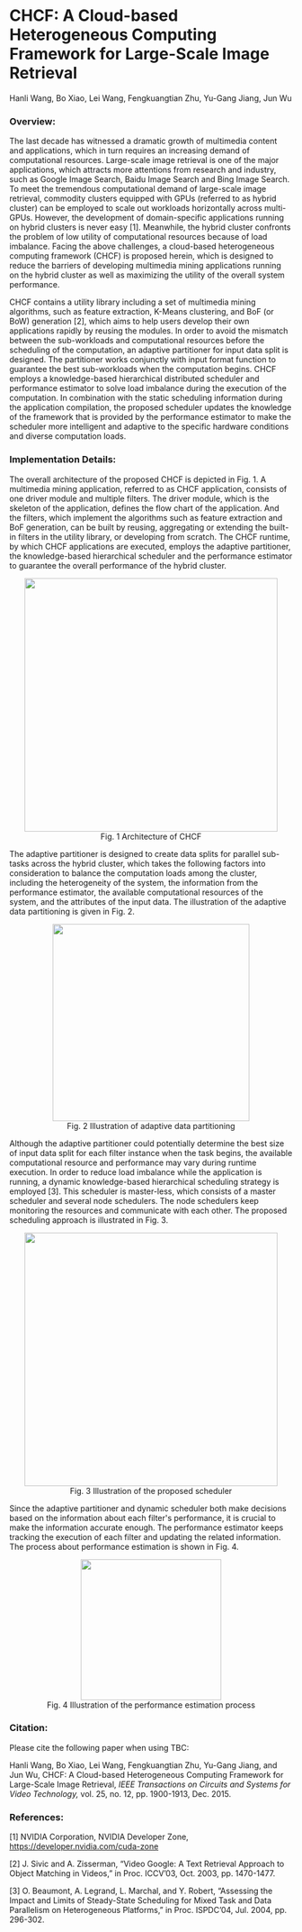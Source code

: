 # CHCF: A Cloud-based Heterogeneous Computing Framework for Large-Scale Image Retrieval

Hanli Wang, Bo Xiao, Lei Wang, Fengkuangtian Zhu, Yu-Gang Jiang, Jun Wu

### Overview:

The last decade has witnessed a dramatic growth of multimedia content and applications, which in turn requires an increasing demand of computational resources. Large-scale image retrieval is one of the major applications, which attracts more attentions from research and industry, such as Google Image Search, Baidu Image Search and Bing Image Search. To meet the tremendous computational demand of large-scale image retrieval, commodity clusters equipped with GPUs (referred to as hybrid cluster) can be employed to scale out workloads horizontally across multi-GPUs. However, the development of domain-specific applications running on hybrid clusters is never easy [1]. Meanwhile, the hybrid cluster confronts the problem of low utility of computational resources because of load imbalance. Facing the above challenges, a cloud-based heterogeneous computing framework (CHCF) is proposed herein, which is designed to reduce the barriers of developing multimedia mining applications running on the hybrid cluster as well as maximizing the utility of the overall system performance.

CHCF contains a utility library including a set of multimedia mining algorithms, such as feature extraction, K-Means clustering, and BoF (or BoW) generation [2], which aims to help users develop their own applications rapidly by reusing the modules. In order to avoid the mismatch between the sub-workloads and computational resources before the scheduling of the computation, an adaptive partitioner for input data split is designed. The partitioner works conjunctly with input format function to guarantee the best sub-workloads when the computation begins. CHCF employs a knowledge-based hierarchical distributed scheduler and performance estimator to solve load imbalance during the execution of the computation. In combination with the static scheduling information during the application compilation, the proposed scheduler updates the knowledge of the framework that is provided by the performance estimator to make the scheduler more intelligent and adaptive to the specific hardware conditions and diverse computation loads.

### Implementation Details:

The overall architecture of the proposed CHCF is depicted in Fig. 1. A multimedia mining application, referred to as CHCF application, consists of one driver module and multiple filters. The driver module, which is the skeleton of the application, defines the flow chart of the application. And the filters, which implement the algorithms such as feature extraction and BoF generation, can be built by reusing, aggregating or extending the built-in filters in the utility library, or developing from scratch. The CHCF runtime, by which CHCF applications are executed, employs the adaptive partitioner, the knowledge-based hierarchical scheduler and the performance estimator to guarantee the overall performance of the hybrid cluster.

<p align="center">
<image src="source/Fig1.jpeg" width="450">
<br/><font>Fig. 1 Architecture of CHCF</font>
</p>

The adaptive partitioner is designed to create data splits for parallel sub-tasks across the hybrid cluster, which takes the following factors into consideration to balance the computation loads among the cluster, including the heterogeneity of the system, the information from the performance estimator, the available computational resources of the system, and the attributes of the input data. The illustration of the adaptive data partitioning is given in Fig. 2.

<p align="center">
<image src="source/Fig2.png" width="350">
<br/><font>Fig. 2 Illustration of adaptive data partitioning</font>
</p>

Although the adaptive partitioner could potentially determine the best size of input data split for each filter instance when the task begins, the available computational resource and performance may vary during runtime execution. In order to reduce load imbalance while the application is running, a dynamic knowledge-based hierarchical scheduling strategy is employed [3]. This scheduler is master-less, which consists of a master scheduler and several node schedulers. The node schedulers keep monitoring the resources and communicate with each other. The proposed scheduling approach is illustrated in Fig. 3.

<p align="center">
<image src="source/Fig3.png" width="450">
<br/><font>Fig. 3 Illustration of the proposed scheduler</font>
</p>

Since the adaptive partitioner and dynamic scheduler both make decisions based on the information about each filter's performance, it is crucial to make the information accurate enough. The performance estimator keeps tracking the execution of each filter and updating the related information. The process about performance estimation is shown in Fig. 4.

<p align="center">
<image src="source/Fig4.png" width="250">
<br/><font>Fig. 4 Illustration of the performance estimation process</font>
</p>

### Citation:

Please cite the following paper when using TBC:

Hanli Wang, Bo Xiao, Lei Wang, Fengkuangtian Zhu, Yu-Gang Jiang, and Jun Wu, CHCF: A Cloud-based Heterogeneous Computing Framework for Large-Scale Image Retrieval, *IEEE Transactions on Circuits and Systems for Video Technology,* vol. 25, no. 12, pp. 1900-1913, Dec. 2015.

### References:

[1] NVIDIA Corporation, NVIDIA Developer Zone, https://developer.nvidia.com/cuda-zone

[2] J. Sivic and A. Zisserman, “Video Google: A Text Retrieval Approach to Object Matching in Videos,” in Proc. ICCV’03, Oct. 2003, pp. 1470-1477.

[3] O. Beaumont, A. Legrand, L. Marchal, and Y. Robert, “Assessing the Impact and Limits of Steady-State Scheduling for Mixed Task and Data Parallelism on Heterogeneous Platforms,” in Proc. ISPDC’04, Jul. 2004, pp. 296-302.

